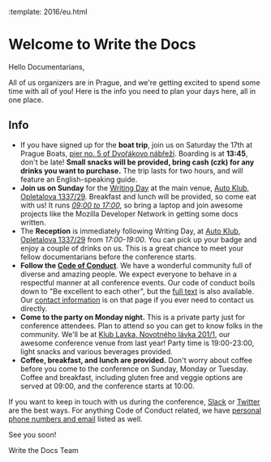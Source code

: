 :template: 2016/eu.html

# Welcome to Write the Docs

Hello Documentarians,

All of us organizers are in Prague, and we're getting excited to spend some time with all of you!
Here is the info you need to plan your days here,
all in one place. 

## Info

* If you have signed up for the **boat trip**, join us on Saturday the 17th at Prague Boats,
  [pier no. 5 of Dvořákovo nábřeží](https://goo.gl/maps/bqLP3VaytVo). Boarding is
  at **13:45**, don't be late! **Small snacks will be provided, bring cash (czk) for any drinks you want to purchase.** The trip lasts for two hours, and will feature an English-speaking guide.
* **Join us on Sunday** for the [Writing Day](https://www.writethedocs.org/conf/eu/2016/writingday/) at the main venue, [Auto Klub, Opletalova 1337/29](https://goo.gl/maps/FctuHxqXkr52). Breakfast and lunch will be provided, so come eat with us! It runs [*09:00 to 17:00*](https://www.writethedocs.org/conf/eu/2016/schedule/), so bring a laptop and join awesome projects like the Mozilla Developer Network in getting some docs written.
* The **Reception** is immediately following Writing Day, at [Auto Klub, Opletalova 1337/29](https://goo.gl/maps/FctuHxqXkr52) from *17:00-19:00*. You can pick up your badge and enjoy a couple of drinks on us. This is a great chance to meet your fellow documentarians before the conference starts.
* **Follow the [Code of Conduct](https://www.writethedocs.org/code-of-conduct/)**. We have a wonderful community full of diverse and amazing people. We expect everyone to behave in a respectful manner at all conference events. Our code of conduct boils down to "Be excellent to each other", but the [full text](https://www.writethedocs.org/code-of-conduct/) is also available. Our [contact information](https://www.writethedocs.org/code-of-conduct/#staff-contact-information) is on that page if you ever need to contact us directly.
* **Come to the party on Monday night.** This is a private party just for conference attendees. Plan to attend so you can get to know folks in the community. We'll be at [Klub Lavka, Novotného lávka 201/1](https://goo.gl/maps/3k5XZQvkHZr), our awesome conference venue from last year! Party time is 19:00-23:00, light snacks and various beverages provided.
* **Coffee, breakfast, and lunch are provided.** Don't worry about coffee before you come to the conference on Sunday, Monday or Tuesday. Coffee and breakfast, including gluten free and veggie options are served at 09:00, and the conference starts at 10:00.

If you want to keep in touch with us during the conference,
[Slack](http://slack.writethedocs.org) or [Twitter](http://twitter.com/writethedocs) are the best ways.
For anything Code of Conduct related,
we have [personal phone numbers and email](https://www.writethedocs.org/code-of-conduct/#staff-contact-information) listed as well.

See you soon!

Write the Docs Team
